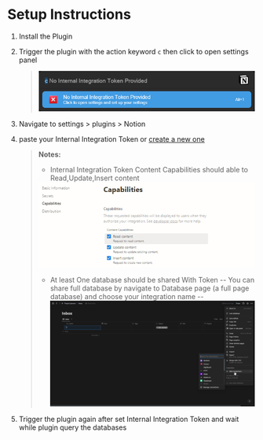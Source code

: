 # Setup Instructions
1. Install the Plugin
2. Trigger the plugin with the action keyword `c` then click to open settings panel
   
   > <img src="Demo Assets/noApi.png">
   
4. Navigate to settings > plugins > Notion
5. paste your Internal Integration Token or [create a new one](https://www.notion.so/my-integrations)
   > **Notes:**
   > - Internal Integration Token Content Capabilities should able to Read,Update,Insert content
   >   
   >  <img src="Demo Assets/tokenCapabilities.png">
   >
   > - At least One database should be shared With Token
   > -- You can share full database by navigate to Database page (a full page database) and choose your integration name
   > -- <img src="Demo Assets/fullDB.png">
6. Trigger the plugin again after set Internal Integration Token and wait while plugin query the databases 
   
   
   
